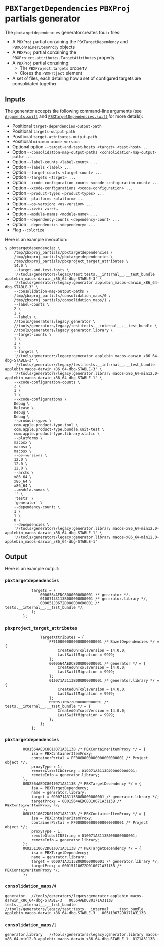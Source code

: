 # `PBXTargetDependencies` `PBXProj` partials generator

The `pbxtargetdependencies` generator creates four+ files:

- A `PBXProj` partial containing the `PBXTargetDependency` and `PBXContainerItemProxy` objects
- A `PBXProj` partial containing the `PBXProject.attributes.TargetAttributes` property
- A `PBXProj` partial containing:
  - The `PBXProject.targets` property
  - Closes the `PBXProject` element
- A set of files, each detailing how a set of configured targets are consolidated together

## Inputs

The generator accepts the following command-line arguments (see
[`Arguments.swift`](src/Generator/Arguments.swift) and
[`PBXTargetDependencies.swift`](src/PBXTargetDependencies.swift) for more
details):

- Positional `target-dependencies-output-path`
- Positional `targets-output-path`
- Positional `target-attributes-output-path`
- Positional `minimum-xcode-version`
- Optional option `--target-and-test-hosts <target> <test-host> ...`
- Option `--consolidation-map-output-paths <consolidation-map-output-path> ...`
- Option `--label-counts <label-count> ...`
- Option `--labels <label> ...`
- Option `--target-counts <target-count> ...`
- Option `--targets <target> ...`
- Option `--xcode-configuration-counts <xcode-configuration-count> ...`
- Option `--xcode-configurations <xcode-configuration> ...`
- Option `--product-types <product-types> ...`
- Option `--platforms <platform> ...`
- Option `--os-versions <os-version> ...`
- Option `--archs <arch> ...`
- Option `--module-names <module-name> ...`
- Option `--dependency-counts <dependency-count> ...`
- Option `--dependencies <dependency> ...`
- Flag `--colorize`

Here is an example invocation:

```shell
$ pbxtargetdependencies \
    /tmp/pbxproj_partials/pbxtargetdependencies \
    /tmp/pbxproj_partials/pbxtargetdependencies \
    /tmp/pbxproj_partials/pbxproject_target_attributes \
    14.0 \
    --target-and-test-hosts \
    '//tools/generators/legacy/test:tests.__internal__.__test_bundle applebin_macos-darwin_x86_64-dbg-STABLE-3' \
    '//tools/generators/legacy:generator applebin_macos-darwin_x86_64-dbg-STABLE-3' \
    --consolidation-map-output-paths \
    /tmp/pbxproj_partials/consolidation_maps/0 \
    /tmp/pbxproj_partials/consolidation_maps/1 \
    --label-counts \
    2 \
    1 \
    --labels \
    //tools/generators/legacy:generator \
    //tools/generators/legacy/test:tests.__internal__.__test_bundle \
    //tools/generators/legacy:generator.library \
    --target-counts \
    1 \
    1 \
    1 \
    --targets \
    '//tools/generators/legacy:generator applebin_macos-darwin_x86_64-dbg-STABLE-3' \
    '//tools/generators/legacy/test:tests.__internal__.__test_bundle applebin_macos-darwin_x86_64-dbg-STABLE-3' \
    '//tools/generators/legacy:generator.library macos-x86_64-min12.0-applebin_macos-darwin_x86_64-dbg-STABLE-1' \
    --xcode-configuration-counts \
    2 \
    1 \
    1 \
    --xcode-configurations \
    Debug \
    Release \
    Debug \
    Debug \
    --product-types \
    com.apple.product-type.tool \
    com.apple.product-type.bundle.unit-test \
    com.apple.product-type.library.static \
    --platforms \
    macosx \
    macosx \
    macosx \
    --os-versions \
    12.0 \
    12.0 \
    12.0 \
    --archs \
    x86_64 \
    x86_64 \
    x86_64 \
    --module-names \
    '' \
    'tests' \
    'generator' \
    --dependency-counts \
    1 \
    1 \
    0 \
    --dependencies \
    '//tools/generators/legacy:generator.library macos-x86_64-min12.0-applebin_macos-darwin_x86_64-dbg-STABLE-1' \
    '//tools/generators/legacy:generator.library macos-x86_64-min12.0-applebin_macos-darwin_x86_64-dbg-STABLE-1'
```

## Output

Here is an example output:

### `pbxtargetdependencies`

```
			targets = (
				0000564AEDC8000000000001 /* generator */,
				010071A3113B000000000001 /* generator.library */,
				00005110672D000000000001 /* tests.__internal__.__test_bundle */,
			);
		};

```

### `pbxproject_target_attributes`

```
				TargetAttributes = {
					FF0100000000000000000001 /* BazelDependencies */ = {
						CreatedOnToolsVersion = 14.0.0;
						LastSwiftMigration = 9999;
					};
					0000564AEDC8000000000001 /* generator */ = {
						CreatedOnToolsVersion = 14.0.0;
						LastSwiftMigration = 9999;
					};
					010071A3113B000000000001 /* generator.library */ = {
						CreatedOnToolsVersion = 14.0.0;
						LastSwiftMigration = 9999;
					};
					00005110672D000000000001 /* tests.__internal__.__test_bundle */ = {
						CreatedOnToolsVersion = 14.0.0;
						LastSwiftMigration = 9999;
					};
				};
			};

```

### `pbxtargetdependencies`

```
		0001564AEDC8010071A3113B /* PBXContainerItemProxy */ = {
			isa = PBXContainerItemProxy;
			containerPortal = FF0000000000000000000001 /* Project object */;
			proxyType = 1;
			remoteGlobalIDString = 010071A3113B000000000001;
			remoteInfo = generator.library;
		};
		0002564AEDC8010071A3113B /* PBXTargetDependency */ = {
			isa = PBXTargetDependency;
			name = generator.library;
			target = 010071A3113B000000000001 /* generator.library */;
			targetProxy = 0001564AEDC8010071A3113B /* PBXContainerItemProxy */;
		};
		00015110672D010071A3113B /* PBXContainerItemProxy */ = {
			isa = PBXContainerItemProxy;
			containerPortal = FF0000000000000000000001 /* Project object */;
			proxyType = 1;
			remoteGlobalIDString = 010071A3113B000000000001;
			remoteInfo = generator.library;
		};
		00025110672D010071A3113B /* PBXTargetDependency */ = {
			isa = PBXTargetDependency;
			name = generator.library;
			target = 010071A3113B000000000001 /* generator.library */;
			targetProxy = 00015110672D010071A3113B /* PBXContainerItemProxy */;
		};

```

### `consolidation_maps/0`

```
generator	//tools/generators/legacy:generator applebin_macos-darwin_x86_64-dbg-STABLE-3	00564AEDC80171A3113B
tests.__internal__.__test_bundle	//tools/generators/legacy/test:tests.__internal__.__test_bundle applebin_macos-darwin_x86_64-dbg-STABLE-3	005110672D0171A3113B

```

### `consolidation_maps/1`

```
generator.library	//tools/generators/legacy:generator.library macos-x86_64-min12.0-applebin_macos-darwin_x86_64-dbg-STABLE-1	0171A3113B

```
